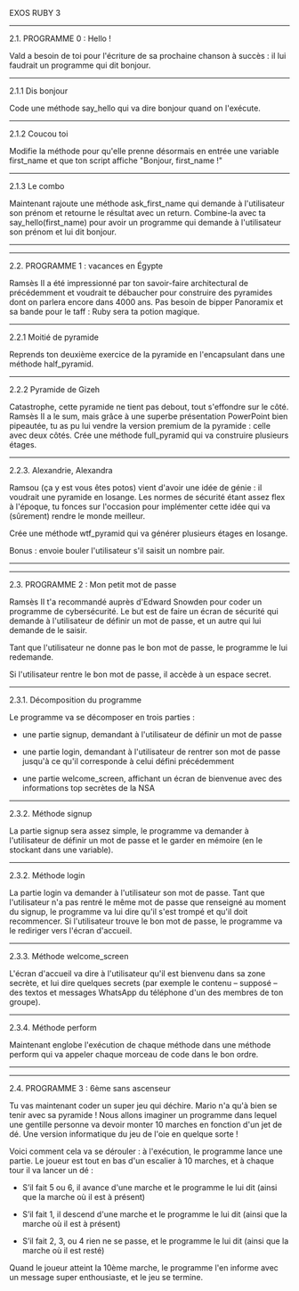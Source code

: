 EXOS RUBY 3

---------------

2.1. PROGRAMME 0 : Hello !

Vald a besoin de toi pour l'écriture de sa prochaine chanson à succès : il lui faudrait un programme qui dit bonjour.

---------------

2.1.1 Dis bonjour

Code une méthode say_hello qui va dire bonjour quand on l'exécute.

---------------

2.1.2 Coucou toi

Modifie la méthode pour qu'elle prenne désormais en entrée une variable first_name et que ton script affiche "Bonjour, first_name !"

---------------

2.1.3 Le combo

Maintenant rajoute une méthode ask_first_name qui demande à l'utilisateur son prénom et retourne le résultat avec un return. Combine-la avec ta say_hello(first_name) pour avoir un programme qui demande à l'utilisateur son prénom et lui dit bonjour.

---------------
---------------

2.2. PROGRAMME 1 : vacances en Égypte

Ramsès II a été impressionné par ton savoir-faire architectural de précédemment et voudrait te débaucher pour construire des pyramides dont on parlera encore dans 4000 ans. Pas besoin de bipper Panoramix et sa bande pour le taff : Ruby sera ta potion magique.

---------------

2.2.1 Moitié de pyramide

Reprends ton deuxième exercice de la pyramide en l'encapsulant dans une méthode half_pyramid.

---------------

2.2.2 Pyramide de Gizeh

Catastrophe, cette pyramide ne tient pas debout, tout s'effondre sur le côté. Ramsès II a le sum, mais grâce à une superbe présentation PowerPoint bien pipeautée, tu as pu lui vendre la version premium de la pyramide : celle avec deux côtés. Crée une méthode full_pyramid qui va construire plusieurs étages.

---------------

2.2.3. Alexandrie, Alexandra

Ramsou (ça y est vous êtes potos) vient d'avoir une idée de génie : il voudrait une pyramide en losange. Les normes de sécurité étant assez flex à l'époque, tu fonces sur l'occasion pour implémenter cette idée qui va (sûrement) rendre le monde meilleur.

Crée une méthode wtf_pyramid qui va générer plusieurs étages en losange.

Bonus : envoie bouler l'utilisateur s'il saisit un nombre pair.

---------------
---------------

2.3. PROGRAMME 2 : Mon petit mot de passe

Ramsès II t'a recommandé auprès d'Edward Snowden pour coder un programme de cybersécurité. Le but est de faire un écran de sécurité qui demande à l'utilisateur de définir un mot de passe, et un autre qui lui demande de le saisir.

Tant que l'utilisateur ne donne pas le bon mot de passe, le programme le lui redemande.

Si l'utilisateur rentre le bon mot de passe, il accède à un espace secret.

---------------

2.3.1. Décomposition du programme

Le programme va se décomposer en trois parties :

- une partie signup, demandant à l'utilisateur de définir un mot de passe

- une partie login, demandant à l'utilisateur de rentrer son mot de passe jusqu'à ce qu'il corresponde à celui défini précédemment

- une partie welcome_screen, affichant un écran de bienvenue avec des informations top secrètes de la NSA

---------------

2.3.2. Méthode signup

La partie signup sera assez simple, le programme va demander à l'utilisateur de définir un mot de passe et le garder en mémoire (en le stockant dans une variable).

---------------

2.3.2. Méthode login

La partie login va demander à l'utilisateur son mot de passe. Tant que l'utilisateur n'a pas rentré le même mot de passe que renseigné au moment du signup, le programme va lui dire qu'il s'est trompé et qu'il doit recommencer. Si l'utilisateur trouve le bon mot de passe, le programme va le rediriger vers l'écran d'accueil.

---------------

2.3.3. Méthode welcome_screen

L'écran d'accueil va dire à l'utilisateur qu'il est bienvenu dans sa zone secrète, et lui dire quelques secrets (par exemple le contenu – supposé – des textos et messages WhatsApp du téléphone d'un des membres de ton groupe).

---------------

2.3.4. Méthode perform

Maintenant englobe l'exécution de chaque méthode dans une méthode perform qui va appeler chaque morceau de code dans le bon ordre.

---------------
---------------

2.4. PROGRAMME 3 : 6ème sans ascenseur

Tu vas maintenant coder un super jeu qui déchire. Mario n'a qu'à bien se tenir avec sa pyramide ! Nous allons imaginer un programme dans lequel une gentille personne va devoir monter 10 marches en fonction d'un jet de dé. Une version informatique du jeu de l'oie en quelque sorte !

Voici comment cela va se dérouler : à l'exécution, le programme lance une partie. Le joueur est tout en bas d'un escalier à 10 marches, et à chaque tour il va lancer un dé :

- S’il fait 5 ou 6, il avance d'une marche et le programme le lui dit (ainsi que la marche où il est à présent)

- S’il fait 1, il descend d'une marche et le programme le lui dit (ainsi que la marche où il est à présent)

- S’il fait 2, 3, ou 4 rien ne se passe, et le programme le lui dit (ainsi que la marche où il est resté)

Quand le joueur atteint la 10ème marche, le programme l'en informe avec un message super enthousiaste, et le jeu se termine.
